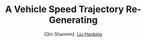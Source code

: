 <div align="center">

# A Vehicle Speed Trajectory Re-Generating


[Qin Shaomin]· [Liu Haobing](https://scholar.google.com/citations?user=e-8R2vMAAAAJ&hl=en)

